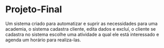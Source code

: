 # Projeto-Final
Um sistema criado para automatizar e suprir as necessidades para uma academia, o sistema cadastra cliente, edita dados e excluí, o cliente se cadastra no sistema escolhe uma atividade a qual ele está interessado e agenda um horário para realiza-las.

